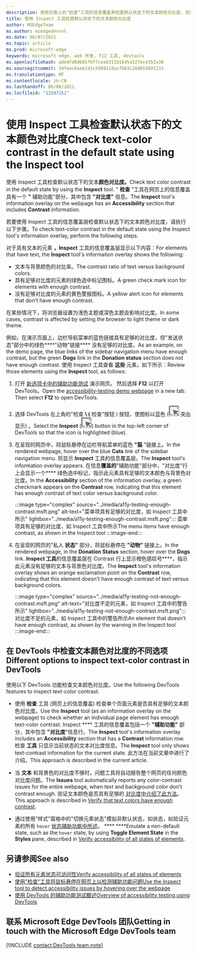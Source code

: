 ```yaml
---
description: 使用页面上的"检查"工具的信息覆盖来检查默认状态下的文本颜色对比度，该页面上有一个包含"对比度"信息的"辅助功能"部分。
title: 使用 Inspect 工具检查默认状态下的文本颜色对比度
author: MSEdgeTeam
ms.author: msedgedevrel
ms.date: 06/07/2021
ms.topic: article
ms.prod: microsoft-edge
keywords: microsoft edge, web 开发, f12 工具, devtools
ms.openlocfilehash: ade9fd6d685f6f7cea6311b1645a527ece352a38
ms.sourcegitcommit: 34feec6ae6241c598911dac7b63c28d655691233
ms.translationtype: MT
ms.contentlocale: zh-CN
ms.lasthandoff: 06/08/2021
ms.locfileid: "11597251"
---
```

# <a name="check-text-color-contrast-in-the-default-state-using-the-inspect-tool"></a><span data-ttu-id="1cfdb-104">使用 Inspect 工具检查默认状态下的文本颜色对比度</span><span class="sxs-lookup"><span data-stu-id="1cfdb-104">Check text-color contrast in the default state using the Inspect tool</span></span>

<!-- Inspect tool: information overlay: Accessibility section: Contrast row -->

<span data-ttu-id="1cfdb-105">使用 Inspect 工具检查默认状态下的文本**颜色对比度。**</span><span class="sxs-lookup"><span data-stu-id="1cfdb-105">Check text color contrast in the default state by using the **Inspect** tool.</span></span>  <span data-ttu-id="1cfdb-106">" **检查** "工具在网页上的信息覆盖具有一个 **"** 辅助功能"部分，其中包含 **"对比度"** 信息。</span><span class="sxs-lookup"><span data-stu-id="1cfdb-106">The **Inspect** tool's information overlay on the webpage has an **Accessibility** section that includes **Contrast** information.</span></span>

<span data-ttu-id="1cfdb-107">若要使用 Inspect 工具的信息覆盖层检查默认状态下的文本颜色对比度，请执行以下步骤。</span><span class="sxs-lookup"><span data-stu-id="1cfdb-107">To check text-color contrast in the default state using the Inspect tool's information overlay, perform the following steps.</span></span>

<!-- Inspect tool -->
<span data-ttu-id="1cfdb-108">对于具有文本的元素 **，Inspect** 工具的信息覆盖层显示以下内容：</span><span class="sxs-lookup"><span data-stu-id="1cfdb-108">For elements that have text, the **Inspect** tool's information overlay shows the following:</span></span>
*  <span data-ttu-id="1cfdb-109">文本与背景颜色的对比率。</span><span class="sxs-lookup"><span data-stu-id="1cfdb-109">The contrast ratio of text versus background colors.</span></span>
*  <span data-ttu-id="1cfdb-110">具有足够对比度的元素的绿色选中标记图标。</span><span class="sxs-lookup"><span data-stu-id="1cfdb-110">A green check mark icon for elements with enough contrast.</span></span>
*  <span data-ttu-id="1cfdb-111">没有足够对比度的元素的黄色警报图标。</span><span class="sxs-lookup"><span data-stu-id="1cfdb-111">A yellow alert icon for elements that don't have enough contrast.</span></span>

<span data-ttu-id="1cfdb-112">在某些情况下，将浏览器设置为浅色主题或深色主题会影响对比度。</span><span class="sxs-lookup"><span data-stu-id="1cfdb-112">In some cases, contrast is affected by setting the browser to light theme or dark theme.</span></span>

<span data-ttu-id="1cfdb-113">例如，在演示页面上，边栏导航菜单的蓝色链接具有足够的对比度，但"发送状态"部分中的绿色\*\*\*\*"动物"链接\*\*\*\* 没有足够的对比度。</span><span class="sxs-lookup"><span data-stu-id="1cfdb-113">As an example, on the demo page, the blue links of the sidebar navigation menu have enough contrast, but the green **Dogs** link in the **Donation status** section does not have enough contrast.</span></span>  <span data-ttu-id="1cfdb-114">使用 Inspect 工具查看 **这些** 元素，如下所示：</span><span class="sxs-lookup"><span data-stu-id="1cfdb-114">Review those elements using the **Inspect** tool, as follows:</span></span>

1.  <span data-ttu-id="1cfdb-115">打开 [新选项卡中的辅助功能测试][DevToolsA11yErrorsDemopage] 演示网页。 然后选择 **F12** 以打开 DevTools。</span><span class="sxs-lookup"><span data-stu-id="1cfdb-115">Open the [accessibility-testing demo webpage][DevToolsA11yErrorsDemopage] in a new tab.  Then select **F12** to open DevTools.</span></span>

1.  <span data-ttu-id="1cfdb-116">选择 DevTools 左上角的"检查 **\ (** 检查"按钮 \) 按钮，使图标以蓝色 (![ ](../media/inspect-icon.msft.png) 突出显示) 。</span><span class="sxs-lookup"><span data-stu-id="1cfdb-116">Select the **Inspect** \(![Inspect button](../media/inspect-icon.msft.png)\) button in the top-left corner of DevTools so that the icon is highlighted (blue).</span></span>

1.  <span data-ttu-id="1cfdb-117">在呈现的网页中，将鼠标悬停在边栏导航菜单的蓝色 **"猫** "链接上。</span><span class="sxs-lookup"><span data-stu-id="1cfdb-117">In the rendered webpage, hover over the blue **Cats** link of the sidebar navigation menu.</span></span>  <span data-ttu-id="1cfdb-118">将显示 **Inspect** 工具的信息覆盖层。</span><span class="sxs-lookup"><span data-stu-id="1cfdb-118">The **Inspect** tool's information overlay appears.</span></span>  <span data-ttu-id="1cfdb-119">在信息**覆盖的**"辅助功能"部分中，"对比度"行上会显示一个\*\*\*\* 绿色选中标记，指示此元素具有足够的文本颜色与背景色对比度。</span><span class="sxs-lookup"><span data-stu-id="1cfdb-119">In the **Accessibility** section of the information overlay, a green checkmark appears on the **Contrast** row, indicating that this element has enough contrast of text color versus background color.</span></span>

    :::image type="complex" source="../media/a11y-testing-enough-contrast.msft.png" alt-text="菜单项具有足够的对比度，如 Inspect 工具中所示" lightbox="../media/a11y-testing-enough-contrast.msft.png":::
        <span data-ttu-id="1cfdb-121">菜单项具有足够的对比度，如 Inspect 工具中所示</span><span class="sxs-lookup"><span data-stu-id="1cfdb-121">The menu items have enough contrast, as shown in the Inspect tool</span></span>
    :::image-end:::

1.  <span data-ttu-id="1cfdb-122">在呈现的网页的"私人 **状态"** 部分，将鼠标悬停在 **"动物"** 链接上。</span><span class="sxs-lookup"><span data-stu-id="1cfdb-122">In the rendered webpage, in the **Donation Status** section, hover over the **Dogs** link.</span></span>  <span data-ttu-id="1cfdb-123">**Inspect 工具**的信息覆盖层在 Contrast 行上显示橙色感叹号\*\*\*\*，指示此元素没有足够的文本与背景色对比度。</span><span class="sxs-lookup"><span data-stu-id="1cfdb-123">The **Inspect** tool's information overlay shows an orange exclamation point on the **Contrast** row, indicating that this element doesn't have enough contrast of text versus background colors.</span></span>

    :::image type="complex" source="../media/a11y-testing-not-enough-contrast.msft.png" alt-text="对比度不足的元素，如 Inspect 工具中的警告所示" lightbox="../media/a11y-testing-not-enough-contrast.msft.png":::
        <span data-ttu-id="1cfdb-125">对比度不足的元素，如 Inspect 工具中的警告所示</span><span class="sxs-lookup"><span data-stu-id="1cfdb-125">An element that doesn't have enough contrast, as shown by the warning in the Inspect tool</span></span>
    :::image-end:::


## <a name="different-options-to-inspect-text-color-contrast-in-devtools"></a><span data-ttu-id="1cfdb-126">在 DevTools 中检查文本颜色对比度的不同选项</span><span class="sxs-lookup"><span data-stu-id="1cfdb-126">Different options to inspect text-color contrast in DevTools</span></span>

<span data-ttu-id="1cfdb-127">使用以下 DevTools 功能检查文本颜色对比度。</span><span class="sxs-lookup"><span data-stu-id="1cfdb-127">Use the following DevTools features to inspect text-color contrast.</span></span>

*  <span data-ttu-id="1cfdb-128">使用 **检查** 工具 (网页上的信息覆盖) 检查单个页面元素是否具有足够的文本颜色对比度。</span><span class="sxs-lookup"><span data-stu-id="1cfdb-128">Use the **Inspect** tool (as an information overlay on the webpage) to check whether an individual page element has enough text-color contrast.</span></span>  <span data-ttu-id="1cfdb-129">Inspect \*\*\*\* 工具的信息覆盖包括一个 **"辅助功能"** 部分，其中包含 **"对比度**"信息行。</span><span class="sxs-lookup"><span data-stu-id="1cfdb-129">The **Inspect** tool's information overlay includes an **Accessibility** section that has a **Contrast** information row.</span></span>  <span data-ttu-id="1cfdb-130">检查 **工具** 只显示当前状态的文本对比度信息。</span><span class="sxs-lookup"><span data-stu-id="1cfdb-130">The **Inspect** tool only shows text-contrast information for the current state.</span></span>  <span data-ttu-id="1cfdb-131">此方法在当前文章中进行了介绍。</span><span class="sxs-lookup"><span data-stu-id="1cfdb-131">This approach is described in the current article.</span></span>

*  <span data-ttu-id="1cfdb-132">当 **文本** 和背景色的对比度不够时，问题工具将自动报告整个网页的任何颜色对比度问题。</span><span class="sxs-lookup"><span data-stu-id="1cfdb-132">The **Issues** tool automatically reports any color-contrast issues for the entire webpage, when text and background color don't contrast enough.</span></span>  <span data-ttu-id="1cfdb-133">验证文本颜色是否具有足够的 [对比度中介绍了此方法](test-issues-tool.md#verify-that-text-colors-have-enough-contrast)。</span><span class="sxs-lookup"><span data-stu-id="1cfdb-133">This approach is described in [Verify that text colors have enough contrast](test-issues-tool.md#verify-that-text-colors-have-enough-contrast).</span></span>

*  <span data-ttu-id="1cfdb-134">通过使用"样式"窗格中的"切换元素状态"模拟非默认状态，如状态，如验证元素的所有 `hover` [状态辅助功能中所述](test-inspect-states.md)。 \*\*\*\* \*\*\*\*</span><span class="sxs-lookup"><span data-stu-id="1cfdb-134">Emulate a non-default state, such as the `hover` state, by using **Toggle Element State** in the **Styles** pane, described in [Verify accessibility of all states of elements](test-inspect-states.md).</span></span>


## <a name="see-also"></a><span data-ttu-id="1cfdb-135">另请参阅</span><span class="sxs-lookup"><span data-stu-id="1cfdb-135">See also</span></span>

*  [<span data-ttu-id="1cfdb-136">验证所有元素状态可访问性</span><span class="sxs-lookup"><span data-stu-id="1cfdb-136">Verify accessibility of all states of elements</span></span>][DevtoolsAccessibilityTestInspectStates]
*  [<span data-ttu-id="1cfdb-137">使用"检查"工具将鼠标悬停在网页上以检测辅助功能问题</span><span class="sxs-lookup"><span data-stu-id="1cfdb-137">Use the Inspect tool to detect accessibility issues by hovering over the webpage</span></span>](test-inspect-tool.md)
*  [<span data-ttu-id="1cfdb-138">使用 DevTools 的辅助功能测试概述</span><span class="sxs-lookup"><span data-stu-id="1cfdb-138">Overview of accessibility testing using DevTools</span></span>](accessibility-testing-in-devtools.md)


## <a name="getting-in-touch-with-the-microsoft-edge-devtools-team"></a><span data-ttu-id="1cfdb-139">联系 Microsoft Edge DevTools 团队</span><span class="sxs-lookup"><span data-stu-id="1cfdb-139">Getting in touch with the Microsoft Edge DevTools team</span></span>  

[!INCLUDE [contact DevTools team note](../includes/contact-devtools-team-note.md)]  


<!-- links -->
[DevtoolsAccessibilityTestInspectStates]: test-inspect-states.md "验证元素的所有状态是否可访问|Microsoft Docs"
[DevToolsA11yErrorsDemopage]: https://microsoftedge.github.io/DevToolsSamples/a11y-testing/page-with-errors.html "辅助功能测试演示网页|GitHub"
